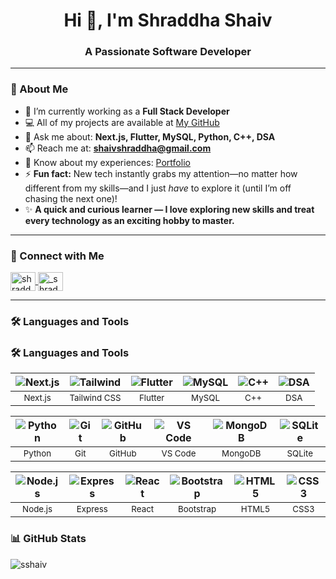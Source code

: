<h1 align="center">Hi 👋, I'm Shraddha Shaiv</h1>
<h3 align="center">A Passionate Software Developer</h3>

---

### 🌟 About Me

- 🌱 I’m currently working as a **Full Stack Developer**  
- 💻 All of my projects are available at [My GitHub](https://github.com/sshaiv/)  
- 💬 Ask me about: **Next.js, Flutter, MySQL, Python, C++, DSA**  
- 📫 Reach me at: **shaivshraddha@gmail.com**  
- 📄 Know about my experiences: [Portfolio](https://sshaiv-portfolio3692.netlify.app/)  
- ⚡ **Fun fact:** New tech instantly grabs my attention—no matter how different from my skills—and I just *have* to explore it (until I’m off chasing the next one)!
- ✨ **A quick and curious learner — I love exploring new skills and treat every technology as an exciting hobby to master.**

---

### 🤝 Connect with Me

<p align="left">
  <a href="https://www.linkedin.com/in/shraddha-shaiv/" target="_blank">
    <img align="center" src="https://raw.githubusercontent.com/rahuldkjain/github-profile-readme-generator/master/src/images/icons/Social/linked-in-alt.svg" alt="shraddha shaiv" height="30" width="40" />
  </a>
  <a href="https://instagram.com/_shraddha699" target="_blank">
    <img align="center" src="https://raw.githubusercontent.com/rahuldkjain/github-profile-readme-generator/master/src/images/icons/Social/instagram.svg" alt="_shraddha699" height="30" width="40" />
  </a>
</p>

---

### 🛠️ Languages and Tools

### 🛠️ Languages and Tools

| ![Next.js](https://cdn.simpleicons.org/next.js/000000) | ![Tailwind](https://cdn.simpleicons.org/tailwindcss/06B6D4) | ![Flutter](https://cdn.simpleicons.org/flutter/02569B) | ![MySQL](https://cdn.simpleicons.org/mysql/4479A1) | ![C++](https://cdn.simpleicons.org/cplusplus/00599C) | ![DSA](https://cdn.simpleicons.org/code/000000) |
| :---: | :---: | :---: | :---: | :---: | :---: |
| <sub>Next.js</sub> | <sub>Tailwind CSS</sub> | <sub>Flutter</sub> | <sub>MySQL</sub> | <sub>C++</sub> | <sub>DSA</sub> |

| ![Python](https://cdn.simpleicons.org/python/3776AB) | ![Git](https://cdn.simpleicons.org/git/F05032) | ![GitHub](https://cdn.simpleicons.org/github/181717) | ![VS Code](https://cdn.simpleicons.org/visualstudiocode/007ACC) | ![MongoDB](https://cdn.simpleicons.org/mongodb/47A248) | ![SQLite](https://cdn.simpleicons.org/sqlite/003B57) |
| :---: | :---: | :---: | :---: | :---: | :---: |
| <sub>Python</sub> | <sub>Git</sub> | <sub>GitHub</sub> | <sub>VS Code</sub> | <sub>MongoDB</sub> | <sub>SQLite</sub> |

| ![Node.js](https://cdn.simpleicons.org/node.js/339933) | ![Express](https://cdn.simpleicons.org/express/000000) | ![React](https://cdn.simpleicons.org/react/61DAFB) | ![Bootstrap](https://cdn.simpleicons.org/bootstrap/7952B3) | ![HTML5](https://cdn.simpleicons.org/html5/E34F26) | ![CSS3](https://cdn.simpleicons.org/css3/1572B6) |
| :---: | :---: | :---: | :---: | :---: | :---: |
| <sub>Node.js</sub> | <sub>Express</sub> | <sub>React</sub> | <sub>Bootstrap</sub> | <sub>HTML5</sub> | <sub>CSS3</sub> |



### 📊 GitHub Stats

<p>
  <img align="center" src="https://github-readme-stats.vercel.app/api/top-langs?username=sshaiv&show_icons=true&locale=en&layout=compact" alt="sshaiv" />
</p>
